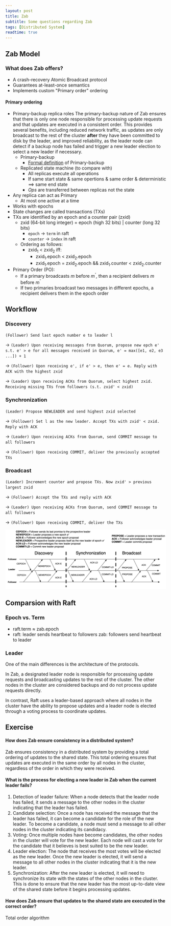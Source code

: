 ```yaml
---
layout: post
title: Zab
subtitle: Some questions regarding Zab
tags: [Distributed System]
readtime: true
---
```


## Zab Model
### What does Zab offers?
- A crash-recovery Atomic Broadcast protocol
- Guarantees at-least-once semantics
- Implements custom "Primary order" ordering
  
#### Primary ordering
- Primary-backup replica roles
  The primary-backup nature of Zab ensures that there is only one node responsible for processing update requests and that updates are executed in a consistent order. This provides several benefits, including reduced network traffic, as updates are only broadcast to the rest of the cluster **after** they have been committed to disk by the leader, and improved reliability, as the leader node can detect if a backup node has failed and trigger a new leader election to select a new leader if necessary.
  - Primary-backup
    - [Formal definition](https://www.cs.cornell.edu/fbs/publications/DSbook.c8.pdf) of Primary-backup
  - Replicated state machine (to compare with)
    - All replicas execute all operations
    - If same start state & same opertions & same order & deterministic ==> same end state
    - *Ops* are transferred between replicas not the state
- Any replica can act as Primary
  - At most one active at a time
- Works with epochs
- State changes are called transactions (TXs)
- TXs are identified by an epoch and a counter pair (zxid)
  - zxid (64-bit long integer) = epoch (high 32 bits) | counter (long 32 bits)
    - `epoch` <a>&rarr;</a> `term` in raft
    - `counter` <a>&rarr;</a> `index` in raft
  - Ordering as follows:
    - zxid<sub>1</sub> < zxid<sub>2</sub> iff:
      - zxid<sub>1</sub>.epoch < zxid<sub>2</sub>.epoch
      - zxid<sub>1</sub>.epoch = zxid<sub>2</sub>.epoch && zxid<sub>1</sub>.counter < zxid<sub>2</sub>.counter
- Primary Order (PO):
  - If a primary broadcasts *m* before *m<sup>'</sup>*, then a recipient delivers *m* before *m<sup>'</sup>*
  - If two primaries broadcast two messages in different epochs, a recipient delivers them in the epoch order

## Workflow
### Discovery
`(Follower) Send last epoch number e to leader l` 

<a>&rarr;</a> `(Leader) Upon receiving messages from Quorum, propose new epch e' s.t. e' > e for all messages received in Quorum, e' = max([e1, e2, e3 ...]) + 1` 

<a>&rarr;</a> `(Follower) Upon receiving e', if e' > e, then e' = e. Reply with ACK with the highest zxid`

 <a>&rarr;</a> `(Leader) Upon receiving ACKs from Quorum, select highest zxid. Receiving missing TXs from followers (s.t. zxid' < zxid)`
### Synchronization
`(Leader) Propose NEWLEADER and send highest zxid selected` 

<a>&rarr;</a> `(Follower) Set l as the new leader. Accept TXs with zxid' < zxid. Reply with ACK` 

<a>&rarr;</a> `(Leader) Upon receiving ACKs from Quorum, send COMMIT message to all followers` 

<a>&rarr;</a> `(Follower) Upon receiving COMMIT, deliver the previously accepted TXs`
### Broadcast
`(Leader) Increment counter and propose TXs. Now zxid' > previous largest zxid` 

<a>&rarr;</a> `(Follower) Accept the TXs and reply with ACK` 

<a>&rarr;</a> `(Leader) Upon receiving ACKs from Quorum, send COMMIT message to all followers` 

<a>&rarr;</a> `(Follower) Upon receiving COMMIT, deliver the TXs`

![zab](../assets/img/zab/zab.png)


## Comparsion with Raft
### Epoch vs. Term
  - raft.term <a>$\approx$</a> zab.epoch
  - raft: leader sends heartbeat to followers
    zab: followers send heartbeat to leader
### Leader
One of the main differences is the architecture of the protocols. 

In Zab, a designated leader node is responsible for processing update requests and broadcasting updates to the rest of the cluster. The other nodes in the cluster are considered backups and do not process update requests directly. 

In contrast, Raft uses a leader-based approach where all nodes in the cluster have the ability to propose updates and a leader node is elected through a voting process to coordinate updates.


## Exercise
#### How does Zab ensure consistency in a distributed system?
Zab ensures consistency in a distributed system by providing a total ordering of updates to the shared state. This total ordering ensures that updates are executed in the same order by all nodes in the cluster, regardless of the order in which they were received.

#### What is the process for electing a new leader in Zab when the current leader fails?
1. Detection of leader failure: When a node detects that the leader node has failed, it sends a message to the other nodes in the cluster indicating that the leader has failed.
2. Candidate selection: Once a node has received the message that the leader has failed, it can become a candidate for the role of the new leader. To become a candidate, a node must send a message to all other nodes in the cluster indicating its candidacy.
3. Voting: Once multiple nodes have become candidates, the other nodes in the cluster will vote for the new leader. Each node will cast a vote for the candidate that it believes is best suited to be the new leader.
4. Leader election: The node that receives the most votes will be elected as the new leader. Once the new leader is elected, it will send a message to all other nodes in the cluster indicating that it is the new leader.
5. Synchronization: After the new leader is elected, it will need to synchronize its state with the states of the other nodes in the cluster. This is done to ensure that the new leader has the most up-to-date view of the shared state before it begins processing updates.

#### How does Zab ensure that updates to the shared state are executed in the correct order?
Total order algorithm